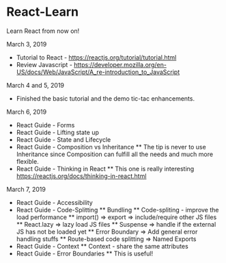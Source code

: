 # React-Learn
Learn React from now on!

March 3, 2019 
* Tutorial to React - https://reactjs.org/tutorial/tutorial.html
* Review Javascript - https://developer.mozilla.org/en-US/docs/Web/JavaScript/A_re-introduction_to_JavaScript

March 4 and 5, 2019
* Finished the basic tutorial and the demo tic-tac enhancements.

March 6, 2019
* React Guide - Forms
* React Guide - Lifting state up 
* React Guide - State and Lifecycle 
* React Guide - Composition vs Inheritance 
** The tip is never to use Inheritance since Composition can fulfill all the needs and much more flexible.
* React Guide - Thinking in React
** This one is really interesting https://reactjs.org/docs/thinking-in-react.html

March 7, 2019
* React Guide - Accessibility
* React Guide - Code-Splitting
** Bundling
** Code-spliting - improve the load performance
** import() => export => include/require other JS files
** React.lazy => lazy load JS files
** Suspense => handle if the external JS has not be loaded yet
** Error Boundary => Add general error handling stuffs
** Route-based code splitting => Named Exports
* React Guide - Context 
** Context - share the same attributes 
* React Guide - Error Boundaries 
** This is useful!




